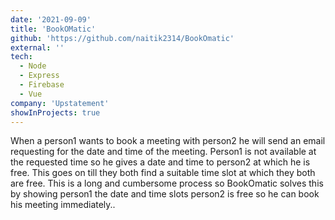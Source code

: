 ```yaml
---
date: '2021-09-09'
title: 'BookOMatic'
github: 'https://github.com/naitik2314/BookOmatic'
external: ''
tech:
  - Node
  - Express
  - Firebase
  - Vue
company: 'Upstatement'
showInProjects: true
---
```


When a person1 wants to book a meeting with person2 he will send an email requesting for the date and time of the meeting. Person1 is not available at the requested time so he gives a date and time to person2 at which he is free. This goes on till they both find a suitable time slot at which they both are free. This is a long and cumbersome process so BookOmatic solves this by showing person1 the date and time slots person2 is free so he can book his meeting immediately..
